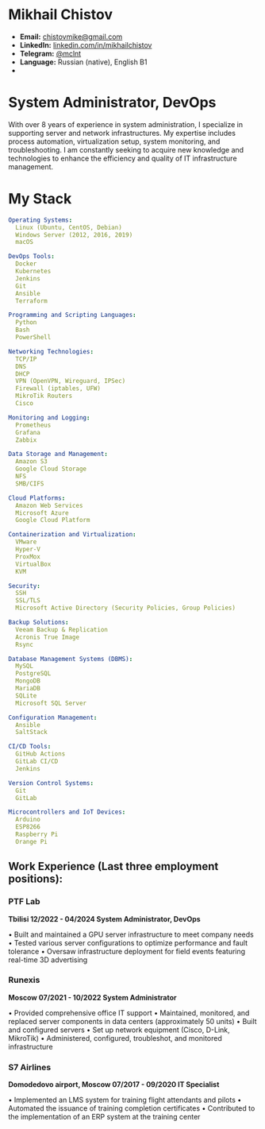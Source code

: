 # **Mikhail Chistov**

- **Email:** chistovmike@gmail.com
- **LinkedIn:** [linkedin.com/in/mikhailchistov](https://www.linkedin.com/in/mikhail-chistov-bb0669218/)
- **Telegram:** [@mclnt](https://t.me/mikcln)
- **Language:** Russian (native), English B1
- 
# **System Administrator, DevOps**

With over 8 years of experience in system administration, I specialize in supporting server and network infrastructures. My expertise includes process automation, virtualization setup, system monitoring, and troubleshooting. I am constantly seeking to acquire new knowledge and technologies to enhance the efficiency and quality of IT infrastructure management.

# My Stack

```yml
Operating Systems:
  Linux (Ubuntu, CentOS, Debian)
  Windows Server (2012, 2016, 2019)
  macOS

DevOps Tools:
  Docker
  Kubernetes
  Jenkins
  Git
  Ansible
  Terraform

Programming and Scripting Languages:
  Python
  Bash
  PowerShell

Networking Technologies:
  TCP/IP
  DNS
  DHCP
  VPN (OpenVPN, Wireguard, IPSec)
  Firewall (iptables, UFW)
  MikroTik Routers
  Cisco

Monitoring and Logging:
  Prometheus
  Grafana
  Zabbix

Data Storage and Management:
  Amazon S3
  Google Cloud Storage
  NFS
  SMB/CIFS

Cloud Platforms:
  Amazon Web Services
  Microsoft Azure
  Google Cloud Platform

Containerization and Virtualization:
  VMware
  Hyper-V
  ProxMox
  VirtualBox
  KVM

Security:
  SSH
  SSL/TLS
  Microsoft Active Directory (Security Policies, Group Policies)

Backup Solutions:
  Veeam Backup & Replication
  Acronis True Image
  Rsync

Database Management Systems (DBMS):
  MySQL
  PostgreSQL
  MongoDB
  MariaDB
  SQLite
  Microsoft SQL Server

Configuration Management:
  Ansible
  SaltStack

CI/CD Tools:
  GitHub Actions
  GitLab CI/CD
  Jenkins

Version Control Systems:
  Git
  GitLab

Microcontrollers and IoT Devices:
  Arduino
  ESP8266
  Raspberry Pi
  Orange Pi
```
## **Work Experience (Last three employment positions):**

### PTF Lab

**Tbilisi
12/2022 - 04/2024
System Administrator, DevOps**

• Built and maintained a GPU server infrastructure to meet company needs
• Tested various server configurations to optimize performance and fault tolerance
• Oversaw infrastructure deployment for field events featuring real-time 3D advertising

### Runexis

**Moscow
07/2021 - 10/2022
System Administrator**

• Provided comprehensive office IT support
• Maintained, monitored, and replaced server components in data centers (approximately 50 units)
• Built and configured servers
• Set up network equipment (Cisco, D-Link, MikroTik)
• Administered, configured, troubleshot, and monitored infrastructure

### S7 Airlines

**Domodedovo airport, Moscow
07/2017 - 09/2020
IT Specialist**

• Implemented an LMS system for training flight attendants and pilots
• Automated the issuance of training completion certificates
• Contributed to the implementation of an ERP system at the training center

